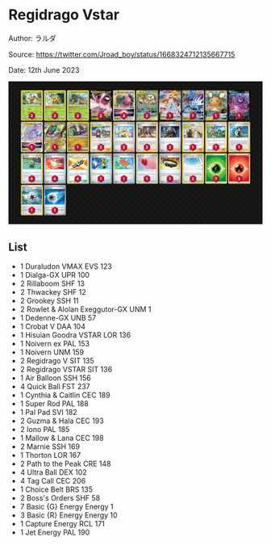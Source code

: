 # Regidrago Vstar

Author: ラルダ

Source: <https://twitter.com/Jroad_boy/status/1668324712135667715>

Date: 12th June 2023

![decklist](../../images/PAL/Regidrago%20Vstar/4-%20Regidragoo%20Vstar.png)

## List

* 1 Duraludon VMAX EVS 123
* 1 Dialga-GX UPR 100
* 2 Rillaboom SHF 13
* 2 Thwackey SHF 12
* 2 Grookey SSH 11
* 2 Rowlet & Alolan Exeggutor-GX UNM 1
* 1 Dedenne-GX UNB 57
* 1 Crobat V DAA 104
* 1 Hisuian Goodra VSTAR LOR 136
* 1 Noivern ex PAL 153
* 1 Noivern UNM 159
* 2 Regidrago V SIT 135
* 2 Regidrago VSTAR SIT 136
* 1 Air Balloon SSH 156
* 4 Quick Ball FST 237
* 1 Cynthia & Caitlin CEC 189
* 1 Super Rod PAL 188
* 1 Pal Pad SVI 182
* 2 Guzma & Hala CEC 193
* 2 Iono PAL 185
* 1 Mallow & Lana CEC 198
* 2 Marnie SSH 169
* 1 Thorton LOR 167
* 2 Path to the Peak CRE 148
* 4 Ultra Ball DEX 102
* 4 Tag Call CEC 206
* 1 Choice Belt BRS 135
* 2 Boss's Orders SHF 58
* 7 Basic {G} Energy Energy 1
* 3 Basic {R} Energy Energy 10
* 1 Capture Energy RCL 171
* 1 Jet Energy PAL 190
